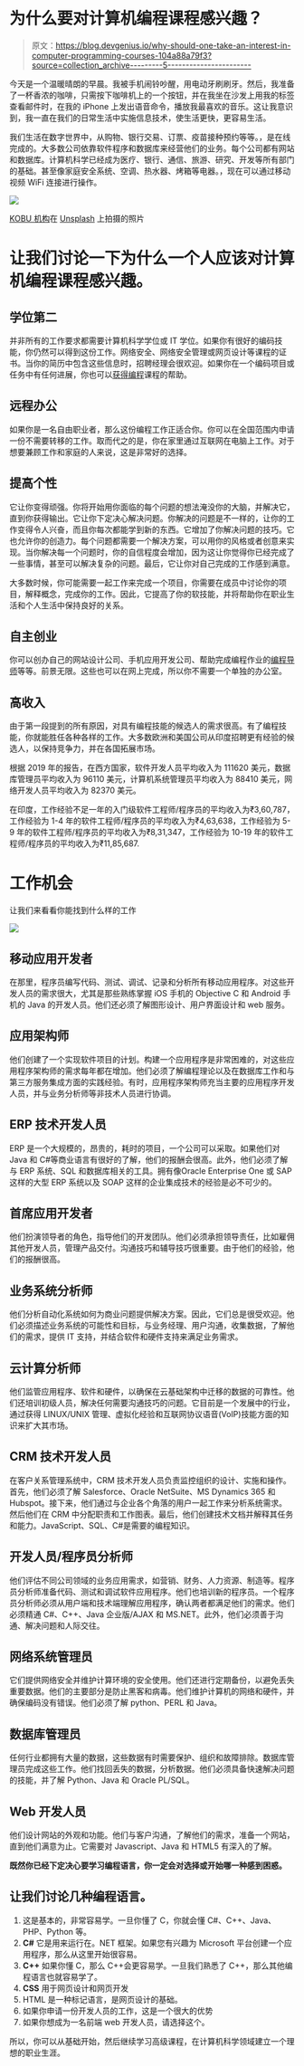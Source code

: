 # 为什么要对计算机编程课程感兴趣？

> 原文：<https://blog.devgenius.io/why-should-one-take-an-interest-in-computer-programming-courses-104a88a79f3?source=collection_archive---------5----------------------->

今天是一个温暖晴朗的早晨。我被手机闹铃吵醒，用电动牙刷刷牙。然后，我准备了一杯香浓的咖啡，只需按下咖啡机上的一个按钮，并在我坐在沙发上用我的标签查看邮件时，在我的 iPhone 上发出语音命令，播放我最喜欢的音乐。这让我意识到，我一直在我们的日常生活中实施信息技术，使生活更快，更容易生活。

我们生活在数字世界中，从购物、银行交易、订票、疫苗接种预约等等。，是在线完成的。大多数公司依靠软件程序和数据库来经营他们的业务。每个公司都有网站和数据库。计算机科学已经成为医疗、银行、通信、旅游、研究、开发等所有部门的基础。甚至像家庭安全系统、空调、热水器、烤箱等电器。，现在可以通过移动视频 WiFi 连接进行操作。

![](img/82c9e333ad7965b6d162bca3e3dfcfb9.png)

[KOBU 机构](https://unsplash.com/@kobuagency?utm_source=unsplash&utm_medium=referral&utm_content=creditCopyText)在 [Unsplash](https://unsplash.com/s/photos/learn-programming?utm_source=unsplash&utm_medium=referral&utm_content=creditCopyText) 上拍摄的照片

# 让我们讨论一下为什么一个人应该对计算机编程课程感兴趣。

## **学位第二**

并非所有的工作要求都需要计算机科学学位或 IT 学位。如果你有很好的编码技能，你仍然可以得到这份工作。网络安全、网络安全管理或网页设计等课程的证书。当你的简历中包含这些信息时，招聘经理会很欢迎。如果你在一个编码项目或任务中有任何进展，你也可以[获得编程](https://www.geeksprogramming.com/)课程的帮助。

## 远程办公

如果你是一名自由职业者，那么这份编程工作正适合你。你可以在全国范围内申请一份不需要转移的工作。取而代之的是，你在家里通过互联网在电脑上工作。对于想要兼顾工作和家庭的人来说，这是非常好的选择。

## **提高个性**

它让你变得顽强。你将开始用你面临的每个问题的想法淹没你的大脑，并解决它，直到你获得输出。它让你下定决心解决问题。你解决的问题是不一样的，让你的工作变得令人兴奋，而且你每次都能学到新的东西。它增加了你解决问题的技巧。它也允许你的创造力。每个问题都需要一个解决方案，可以用你的风格或者创意来实现。当你解决每一个问题时，你的自信程度会增加，因为这让你觉得你已经完成了一些事情，甚至可以解决复杂的问题。最后，它让你对自己完成的工作感到满意。

大多数时候，你可能需要一起工作来完成一个项目，你需要在成员中讨论你的项目，解释概念，完成你的工作。因此，它提高了你的软技能，并将帮助你在职业生活和个人生活中保持良好的关系。

## **自主创业**

你可以创办自己的网站设计公司、手机应用开发公司、帮助完成编程作业的[编程导师](https://mycodingpal.com/)等等。前景无限。这些也可以在网上完成，所以你不需要一个单独的办公室。

## **高收入**

由于第一段提到的所有原因，对具有编程技能的候选人的需求很高。有了编程技能，你就能胜任各种各样的工作。大多数欧洲和美国公司从印度招聘更有经验的候选人，以保持竞争力，并在各国拓展市场。

根据 2019 年的报告，在西方国家，软件开发人员平均收入为 111620 美元，数据库管理员平均收入为 96110 美元，计算机系统管理员平均收入为 88410 美元，网络开发人员平均收入为 82370 美元。

在印度，工作经验不足一年的入门级软件工程师/程序员的平均收入为₹3,60,787，工作经验为 1-4 年的软件工程师/程序员的平均收入为₹4,63,638，工作经验为 5-9 年的软件工程师/程序员的平均收入为₹8,31,347，工作经验为 10-19 年的软件工程师/程序员的平均收入为₹11,85,687.

# **工作机会**

让我们来看看你能找到什么样的工作

![](img/f95959e150f6fcfb83b868394821c7a0.png)

## **移动应用开发者**

在那里，程序员编写代码、测试、调试、记录和分析所有移动应用程序。对这些开发人员的需求很大，尤其是那些熟练掌握 iOS 手机的 Objective C 和 Android 手机的 Java 的开发人员。他们还必须了解图形设计、用户界面设计和 web 服务。

## **应用架构师**

他们创建了一个实现软件项目的计划。构建一个应用程序是非常困难的，对这些应用程序架构师的需求每年都在增加。他们必须了解编程理论以及在数据库工作和与第三方服务集成方面的实践经验。有时，应用程序架构师充当主要的应用程序开发人员，并与业务分析师等非技术人员进行协调。

## **ERP 技术开发人员**

ERP 是一个大规模的，昂贵的，耗时的项目，一个公司可以采取。如果他们对 Java 和 C#等商业语言有很好的了解，他们的报酬会很高。此外，他们必须了解与 ERP 系统、SQL 和数据库相关的工具。拥有像Oracle Enterprise One 或 SAP 这样的大型 ERP 系统以及 SOAP 这样的企业集成技术的经验是必不可少的。

## **首席应用开发者**

他们扮演领导者的角色，指导他们的开发团队。他们必须承担领导责任，比如雇佣其他开发人员，管理产品交付。沟通技巧和辅导技巧很重要。由于他们的经验，他们的报酬很高。

## **业务系统分析师**

他们分析自动化系统如何为商业问题提供解决方案。因此，它们总是很受欢迎。他们必须描述业务系统的可能性和目标，与业务经理、用户沟通，收集数据，了解他们的需求，提供 IT 支持，并结合软件和硬件支持来满足业务需求。

## **云计算分析师**

他们监管应用程序、软件和硬件，以确保在云基础架构中迁移的数据的可靠性。他们还培训初级人员，解决任何需要沟通技巧的问题。它目前是一个发展中的行业，通过获得 LINUX/UNIX 管理、虚拟化经验和互联网协议语音(VoIP)技能方面的知识来扩大其市场。

## **CRM 技术开发人员**

在客户关系管理系统中，CRM 技术开发人员负责监控组织的设计、实施和操作。首先，他们必须了解 Salesforce、Oracle NetSuite、MS Dynamics 365 和 Hubspot。接下来，他们通过与企业各个角落的用户一起工作来分析系统需求。然后他们在 CRM 中分配职责和工作图表。最后，他们创建技术文档并解释其任务和能力。JavaScript、SQL、C#是需要的编程知识。

## **开发人员/程序员分析师**

他们评估不同公司领域的业务应用需求，如营销、财务、人力资源、制造等。程序员分析师准备代码、测试和调试软件应用程序。他们也培训新的程序员。一个程序员分析师必须从用户端和技术端理解应用程序，确认两者都满足他们的需求。他们必须精通 C#、C++、Java 企业版/AJAX 和 MS.NET。此外，他们必须善于沟通、解决问题和人际交往。

## **网络系统管理员**

它们提供网络安全并维护计算环境的安全使用。他们还进行定期备份，以避免丢失重要数据。他们的主要部分是防止黑客和病毒。他们维护计算机的网络和硬件，并确保编码没有错误。他们必须了解 python、PERL 和 Java。

## 数据库管理员

任何行业都拥有大量的数据，这些数据有时需要保护、组织和故障排除。数据库管理员完成这些工作。他们找回丢失的数据，分析数据。他们必须具备快速解决问题的技能，并了解 Python、Java 和 Oracle PL/SQL。

## Web 开发人员

他们设计网站的外观和功能。他们与客户沟通，了解他们的需求，准备一个网站，直到他们满意为止。它需要对 Javascript、Java 和 HTML5 有深入的了解。

**既然你已经下定决心要学习编程语言，你一定会对选择或开始哪一种感到困惑。**

## 让我们讨论几种编程语言。

1.  这是基本的，非常容易学。一旦你懂了 C，你就会懂 C#、C++、Java、PHP、Python 等。
2.  **C#** 它是用来运行在。NET 框架。如果您有兴趣为 Microsoft 平台创建一个应用程序，那么从这里开始很容易。
3.  **C++** 如果你懂 C，那么 C++会更容易学。一旦我们熟悉了 C++，那么其他编程语言也就容易学了。
4.  **CSS** 用于网页设计和网页开发
5.  HTML 是一种标记语言，是网页设计的基础。
6.  如果你申请一份开发人员的工作，这是一个很大的优势
7.  如果你想成为一名前端 web 开发人员，请选择这个。

所以，你可以从基础开始，然后继续学习高级课程，在计算机科学领域建立一个理想的职业生涯。